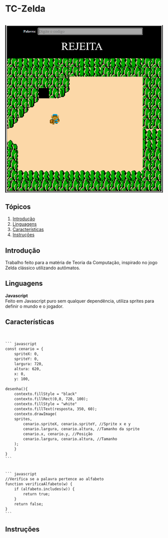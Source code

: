 # TC-Zelda

</br>
<img width="788" alt="Screen Shot 2020-03-30 at 10 17 57 PM" src="https://raw.githubusercontent.com/Luizzgs/TC-Zelda/main/images/Zelda_Preview.png">

## Tópicos
1. [Introdução](#Introdução)
2. [Linguagens](#Linguagens)
3. [Características](#Características)
4. [Instruções](#Instruções)

## Introdução
Trabalho feito para a matéria de Teoria da Computação, inspirado no jogo Zelda clássico utilizando autômatos.

## Linguagens

**Javascript** <br/> 
Feito em Javascript puro sem qualquer dependência, utiliza sprites para definir o mundo e o jogador.

## Características
    



<br/> 


    ``` javascript
    const cenario = {
        spriteX: 0,
        spriteY: 0,
        largura: 720,
        altura: 620,
        x: 0,
        y: 100,
    
    desenha(){
        contexto.fillStyle = "black"
        contexto.fillRect(0,0, 720, 100);
        contexto.fillStyle = "white"
        contexto.fillText(resposta, 350, 60);
        contexto.drawImage(
        sprites,
            cenario.spriteX, cenario.spriteY, //Sprite x e y
            cenario.largura, cenario.altura, //Tamanho da sprite
            cenario.x, cenario.y, //Posição 
            cenario.largura, cenario.altura, //Tamanho
        );
        }
    } 
    ```


    ``` javascript
    //Verifica se a palavra pertence ao alfabeto
    function verificaAlfabeto(w) {
        if (alfabeto.includes(w)) {
            return true;
        }
        return false;
    }
    ```
    
## Instruções


